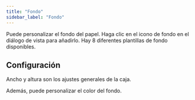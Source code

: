 ```yaml
---
title: "Fondo"
sidebar_label: "Fondo"
---
```


Puede personalizar el fondo del papel. Haga clic en el icono de fondo en el diálogo de vista para añadirlo. Hay 8 diferentes plantillas de fondo disponibles.

## Configuración

Ancho y altura son los ajustes generales de la caja.

Además, puede personalizar el color del fondo.
